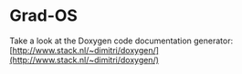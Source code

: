 # Grad-OS

Take a look at the Doxygen code documentation generator: [http://www.stack.nl/~dimitri/doxygen/](http://www.stack.nl/~dimitri/doxygen/)
